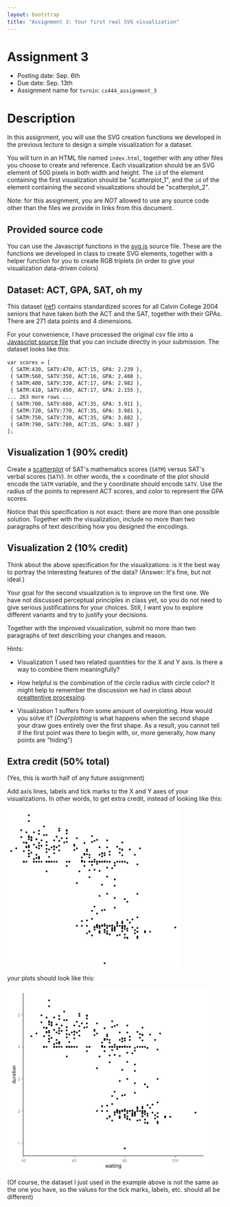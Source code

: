 ```yaml
---
layout: bootstrap
title: "Assignment 3: Your first real SVG visualization"
---
```


# Assignment 3

- Posting date: Sep. 6th
- Due date: Sep. 13th
- Assignment name for `turnin`: `cs444_assignment_3`


# Description

In this assignment, you will use the SVG creation functions we
developed in the previous lecture to design a simple visualization for a dataset.

You will turn in an HTML file named `index.html`, together with any
other files you choose to create and reference. Each visualization
should be an SVG element of 500 pixels in both width and height. The
`id` of the element containing the first visualization should be
"scatterplot_1", and the `id` of the element containing the second
visualizations should be "scatterplot_2".

Note: for this assignment, you are *NOT* allowed to use any source
code other than the files we provide in links from this document.


## Provided source code

You can use the Javascript functions in the
[svg.js](assignment_3/svg.js) source file. These are the functions we
developed in class to create SVG elements, together with a helper
function for you to create RGB triplets (in order to give your
visualization data-driven colors)


## Dataset: ACT, GPA, SAT, oh my

This dataset ([ref](http://www.calvin.edu/~stob/data/)) contains
standardized scores for all Calvin College 2004 seniors that have
taken both the ACT and the SAT, together with their GPAs. There are
271 data points and 4 dimensions.

For your convenience, I have processed the original csv file into a
[Javascript source file](assignment_3/scores.js) that you can include directly in your submission.
The dataset looks like this:

    var scores = [
     { SATM:430, SATV:470, ACT:15, GPA: 2.239 },
     { SATM:560, SATV:350, ACT:16, GPA: 2.488 },
     { SATM:400, SATV:330, ACT:17, GPA: 2.982 },
     { SATM:410, SATV:450, ACT:17, GPA: 2.155 },
    ... 263 more rows ...
     { SATM:700, SATV:680, ACT:35, GPA: 3.911 },
     { SATM:720, SATV:770, ACT:35, GPA: 3.981 },
     { SATM:750, SATV:730, ACT:35, GPA: 3.882 },
     { SATM:790, SATV:780, ACT:35, GPA: 3.887 }
    ];

## Visualization 1 (90% credit)

Create a [scatterplot](http://en.wikipedia.org/wiki/Scatter_plot) of
SAT's mathematics scores (`SATM`) versus SAT's verbal scores
(`SATV`). In other words, the x coordinate of the plot should encode
the `SATM` variable, and the y coordinate should encode `SATV`. Use
the radius of the points to represent ACT scores, and color to
represent the GPA scores.

Notice that this specification is not exact: there are more than one
possible solution.  Together with the visualization, include no more
than two paragraphs of text describing how you designed the encodings.

## Visualization 2 (10% credit)

Think about the above specification for the visualizations: is it the
best way to portray the interesting features of the data? (Answer:
It's fine, but not ideal.)

Your goal for the second visualization is to improve on the first
one. We have not discussed perceptual principles in class yet, so you
do not need to give serious justifications for your choices. Still, I
want you to explore different variants and try to justify your decisions.

Together with the improved visualization, submit no more than two
paragraphs of text describing your changes and reason.

Hints:

- Visualization 1 used two related quantities for the X and Y axis. Is
there a way to combine them meaningfully?

- How helpful is the combination of the circle radius with circle
color? It might help to remember the discussion we had in class about
[preattentive processing](http://www.csc.ncsu.edu/faculty/healey/PP/).

- Visualization 1 suffers from some amount of overplotting. How would
you solve it? (*Overplotting* is what happens when the second shape
your draw goes entirely over the first shape. As a result, you cannot
tell if the first point was there to begin with, or, more generally,
how many points are "hiding")

## Extra credit (50% total)

(Yes, this is worth half of any future assignment)

Add axis lines, labels and tick marks to the X and Y axes of your
visualizations. In other words, to get extra credit, instead of looking like this:

![old faithful data without labels](assignment_3/geyser_no_labels.png)

your plots should look like this:

![old faithful data with labels](assignment_3/geyser_labels.png)

(Of course, the dataset I just used in the example above is not the
same as the one you have, so the values for the tick marks, labels,
etc. should all be different)
